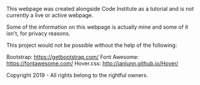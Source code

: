 This webpage was created alongside Code Institute as a tutorial and is not currently a live or active webpage.

Some of the information on this webpage is actually mine and some of it isn't, for privacy reasons.

This project would not be possible without the help of the following:

Bootstrap: https://getbootstrap.com/
Font Awesome: https://fontawesome.com/
Hover.css: http://ianlunn.github.io/Hover/

Copyright 2019 - All rights belong to the rightful owners.
